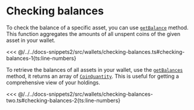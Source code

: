 # Checking balances

To check the balance of a specific asset, you can use [`getBalance`](../../api/Account/Account.md#getbalance) method. This function aggregates the amounts of all unspent coins of the given asset in your wallet.

<<< @/../../docs-snippets2/src/wallets/checking-balances.ts#checking-balances-1{ts:line-numbers}

To retrieve the balances of all assets in your wallet, use the [`getBalances`](../../api/Account/Account.md#getbalances) method, it returns an array of [`CoinQuantity`](../../api/Account/index.md#coinquantity). This is useful for getting a comprehensive view of your holdings.

<<< @/../../docs-snippets2/src/wallets/checking-balances-two.ts#checking-balances-2{ts:line-numbers}
